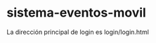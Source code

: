 sistema-eventos-movil
=====================

  La dirección principal de login es
  login/login.html

